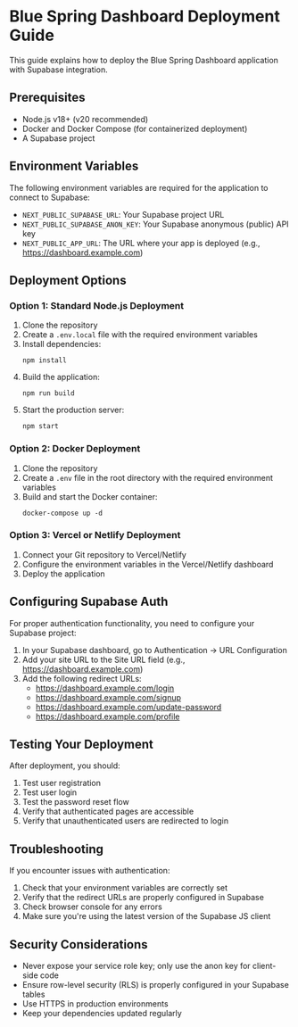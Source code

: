 # Blue Spring Dashboard Deployment Guide

This guide explains how to deploy the Blue Spring Dashboard application with Supabase integration.

## Prerequisites

- Node.js v18+ (v20 recommended)
- Docker and Docker Compose (for containerized deployment)
- A Supabase project

## Environment Variables

The following environment variables are required for the application to connect to Supabase:

- `NEXT_PUBLIC_SUPABASE_URL`: Your Supabase project URL
- `NEXT_PUBLIC_SUPABASE_ANON_KEY`: Your Supabase anonymous (public) API key
- `NEXT_PUBLIC_APP_URL`: The URL where your app is deployed (e.g., https://dashboard.example.com)

## Deployment Options

### Option 1: Standard Node.js Deployment

1. Clone the repository
2. Create a `.env.local` file with the required environment variables
3. Install dependencies:
   ```
   npm install
   ```
4. Build the application:
   ```
   npm run build
   ```
5. Start the production server:
   ```
   npm start
   ```

### Option 2: Docker Deployment

1. Clone the repository
2. Create a `.env` file in the root directory with the required environment variables
3. Build and start the Docker container:
   ```
   docker-compose up -d
   ```

### Option 3: Vercel or Netlify Deployment

1. Connect your Git repository to Vercel/Netlify
2. Configure the environment variables in the Vercel/Netlify dashboard
3. Deploy the application

## Configuring Supabase Auth

For proper authentication functionality, you need to configure your Supabase project:

1. In your Supabase dashboard, go to Authentication → URL Configuration
2. Add your site URL to the Site URL field (e.g., https://dashboard.example.com)
3. Add the following redirect URLs:
   - https://dashboard.example.com/login
   - https://dashboard.example.com/signup
   - https://dashboard.example.com/update-password
   - https://dashboard.example.com/profile

## Testing Your Deployment

After deployment, you should:

1. Test user registration
2. Test user login
3. Test the password reset flow
4. Verify that authenticated pages are accessible
5. Verify that unauthenticated users are redirected to login

## Troubleshooting

If you encounter issues with authentication:

1. Check that your environment variables are correctly set
2. Verify that the redirect URLs are properly configured in Supabase
3. Check browser console for any errors
4. Make sure you're using the latest version of the Supabase JS client

## Security Considerations

- Never expose your service role key; only use the anon key for client-side code
- Ensure row-level security (RLS) is properly configured in your Supabase tables
- Use HTTPS in production environments
- Keep your dependencies updated regularly 